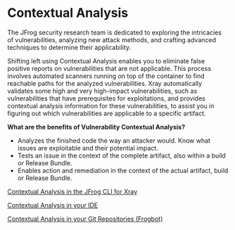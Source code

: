 # Contextual Analysis

The JFrog security research team is dedicated to exploring the intricacies of vulnerabilities, analyzing new attack methods, and crafting advanced techniques to determine their applicability.

Shifting left using Contextual Analysis enables you to eliminate false positive reports on vulnerabilities that are not applicable. This process involves automated scanners running on top of the container to find reachable paths for the analyzed vulnerabilities. Xray automatically validates some high and very high-impact vulnerabilities, such as vulnerabilities that have prerequisites for exploitations, and provides contextual analysis information for these vulnerabilities, to assist you in figuring out which vulnerabilities are applicable to a specific artifact.

**What are the benefits of Vulnerability Contextual Analysis?**

* Analyzes the finished code the way an attacker would. Know what issues are exploitable and their potential impact.
* Tests an issue in the context of the complete artifact, also within a build or Release Bundle.
* Enables action and remediation in the context of the actual artifact, build or Release Bundle.

[Contextual Analysis in the JFrog CLI for Xray](../../jfrog-cli/cli-for-jfrog-security/)

[Contextual Analysis in your IDE](../../ide/)

[Contextual Analysis in your Git Repositories (Frogbot)](../../frogbot/)

